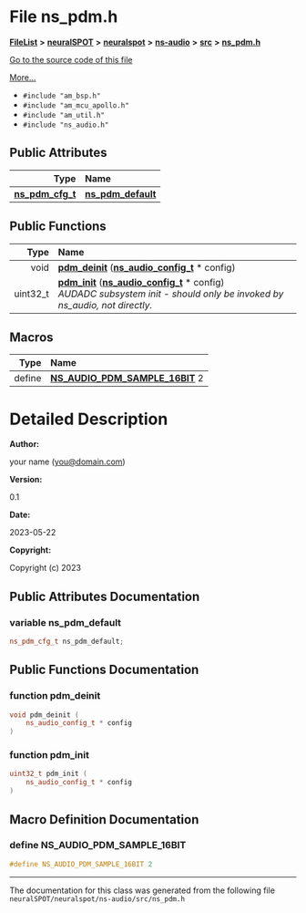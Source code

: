 

# File ns\_pdm.h



[**FileList**](files.md) **>** [**neuralSPOT**](dir_75594cce7c7773aa3cb253214bf56510.md) **>** [**neuralspot**](dir_b737d82f35ec218ac5a7ef4105db9c0e.md) **>** [**ns-audio**](dir_45211a8475460839574f71aa108f4957.md) **>** [**src**](dir_e70eef2d5115541d1d6cb7ad27f30382.md) **>** [**ns\_pdm.h**](ns__pdm_8h.md)

[Go to the source code of this file](ns__pdm_8h_source.md)

[More...](#detailed-description)

* `#include "am_bsp.h"`
* `#include "am_mcu_apollo.h"`
* `#include "am_util.h"`
* `#include "ns_audio.h"`





















## Public Attributes

| Type | Name |
| ---: | :--- |
|  [**ns\_pdm\_cfg\_t**](structns__pdm__cfg__t.md) | [**ns\_pdm\_default**](#variable-ns_pdm_default)  <br> |
















## Public Functions

| Type | Name |
| ---: | :--- |
|  void | [**pdm\_deinit**](#function-pdm_deinit) ([**ns\_audio\_config\_t**](ns__audio_8h.md#typedef-ns_audio_config_t) \* config) <br> |
|  uint32\_t | [**pdm\_init**](#function-pdm_init) ([**ns\_audio\_config\_t**](ns__audio_8h.md#typedef-ns_audio_config_t) \* config) <br>_AUDADC subsystem init - should only be invoked by ns\_audio, not directly._  |



























## Macros

| Type | Name |
| ---: | :--- |
| define  | [**NS\_AUDIO\_PDM\_SAMPLE\_16BIT**](ns__pdm_8h.md#define-ns_audio_pdm_sample_16bit)  2<br> |

# Detailed Description




**Author:**

your name ([you@domain.com](mailto:you@domain.com)) 




**Version:**

0.1 




**Date:**

2023-05-22




**Copyright:**

Copyright (c) 2023 





    
## Public Attributes Documentation




### variable ns\_pdm\_default 

```C++
ns_pdm_cfg_t ns_pdm_default;
```



## Public Functions Documentation




### function pdm\_deinit 

```C++
void pdm_deinit (
    ns_audio_config_t * config
) 
```






### function pdm\_init 

```C++
uint32_t pdm_init (
    ns_audio_config_t * config
) 
```



## Macro Definition Documentation





### define NS\_AUDIO\_PDM\_SAMPLE\_16BIT 

```C++
#define NS_AUDIO_PDM_SAMPLE_16BIT 2
```




------------------------------
The documentation for this class was generated from the following file `neuralSPOT/neuralspot/ns-audio/src/ns_pdm.h`

